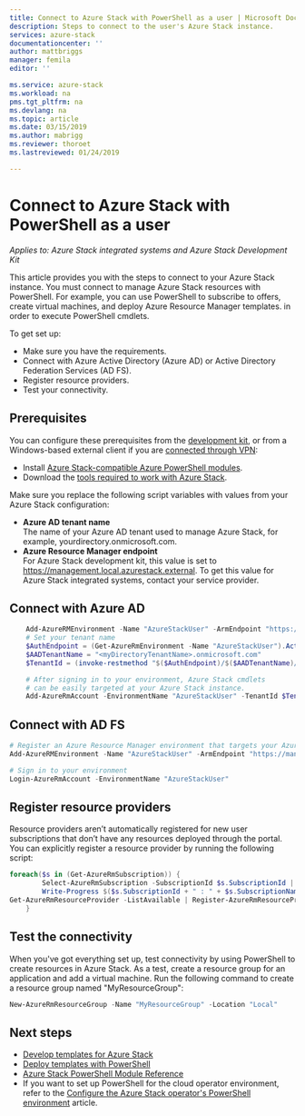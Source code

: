 ```yaml
---
title: Connect to Azure Stack with PowerShell as a user | Microsoft Docs
description: Steps to connect to the user's Azure Stack instance.
services: azure-stack
documentationcenter: ''
author: mattbriggs
manager: femila
editor: ''

ms.service: azure-stack
ms.workload: na
pms.tgt_pltfrm: na
ms.devlang: na
ms.topic: article
ms.date: 03/15/2019
ms.author: mabrigg
ms.reviewer: thoroet
ms.lastreviewed: 01/24/2019

---
```


# Connect to Azure Stack with PowerShell as a user

*Applies to: Azure Stack integrated systems and Azure Stack Development Kit*

This article provides you with the steps to connect to your Azure Stack instance. You must connect to manage Azure Stack resources with PowerShell. For example, you can use PowerShell to subscribe to offers, create virtual machines, and deploy Azure Resource Manager templates. in order to execute PowerShell cmdlets.

To get set up:
  - Make sure you have the requirements.
  - Connect with Azure Active Directory (Azure AD) or Active Directory Federation Services (AD FS). 
  - Register resource providers.
  - Test your connectivity.

## Prerequisites

You can configure these prerequisites from the [development kit](../asdk/asdk-connect.md#connect-to-azure-stack-using-rdp), or from a Windows-based external client if you are [connected through VPN](../asdk/asdk-connect.md#connect-to-azure-stack-using-vpn):

* Install [Azure Stack-compatible Azure PowerShell modules](../operator/azure-stack-powershell-install.md).
* Download the [tools required to work with Azure Stack](../operator/azure-stack-powershell-download.md).

Make sure you replace the following script variables with values from your Azure Stack configuration:

- **Azure AD tenant name**  
  The name of your Azure AD tenant used to manage Azure Stack, for example, yourdirectory.onmicrosoft.com.
- **Azure Resource Manager endpoint**  
  For Azure Stack development kit, this value is set to https://management.local.azurestack.external. To get this value for Azure Stack integrated systems, contact your service provider.

## Connect with Azure AD

```powershell  
    Add-AzureRMEnvironment -Name "AzureStackUser" -ArmEndpoint "https://management.local.azurestack.external"
    # Set your tenant name
    $AuthEndpoint = (Get-AzureRmEnvironment -Name "AzureStackUser").ActiveDirectoryAuthority.TrimEnd('/')
    $AADTenantName = "<myDirectoryTenantName>.onmicrosoft.com"
    $TenantId = (invoke-restmethod "$($AuthEndpoint)/$($AADTenantName)/.well-known/openid-configuration").issuer.TrimEnd('/').Split('/')[-1]

    # After signing in to your environment, Azure Stack cmdlets
    # can be easily targeted at your Azure Stack instance.
    Add-AzureRmAccount -EnvironmentName "AzureStackUser" -TenantId $TenantId
```

## Connect with AD FS

  ```powershell  
  # Register an Azure Resource Manager environment that targets your Azure Stack instance
  Add-AzureRMEnvironment -Name "AzureStackUser" -ArmEndpoint "https://management.local.azurestack.external"

  # Sign in to your environment
  Login-AzureRmAccount -EnvironmentName "AzureStackUser"
  ```

## Register resource providers

Resource providers aren’t automatically registered for new user subscriptions that don’t have any resources deployed through the portal. You can explicitly register a resource provider by running the following script:

```powershell  
foreach($s in (Get-AzureRmSubscription)) {
        Select-AzureRmSubscription -SubscriptionId $s.SubscriptionId | Out-Null
        Write-Progress $($s.SubscriptionId + " : " + $s.SubscriptionName)
Get-AzureRmResourceProvider -ListAvailable | Register-AzureRmResourceProvider -Force
    }
```

## Test the connectivity

When you've got everything set up, test connectivity by using PowerShell to create resources in Azure Stack. As a test, create a resource group for an application and add a virtual machine. Run the following command to create a resource group named "MyResourceGroup":

```powershell  
New-AzureRmResourceGroup -Name "MyResourceGroup" -Location "Local"
```

## Next steps

- [Develop templates for Azure Stack](azure-stack-develop-templates.md)
- [Deploy templates with PowerShell](azure-stack-deploy-template-powershell.md)
- [Azure Stack PowerShell Module Reference](https://docs.microsoft.com/powershell/azure/azure-stack/overview)
- If you want to set up PowerShell for the cloud operator environment, refer to the [Configure the Azure Stack operator's PowerShell environment](../operator/azure-stack-powershell-configure-admin.md) article.
